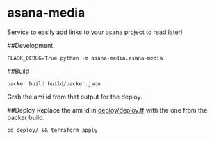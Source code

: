 # asana-media
Service to easily add links to your asana project to read later!


##Development
```
FLASK_DEBUG=True python -m asana-media.asana-media
```


##Build
```
packer build build/packer.json
```

Grab the ami id from that output for the deploy.

##Deploy
Replace the ami id in [deploy/deploy.tf](deploy/deploy.tf) with the one from the
packer build.
```
cd deploy/ && terraform apply
```
